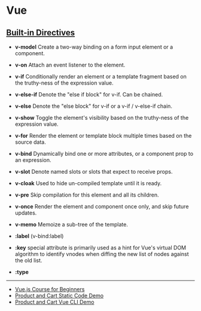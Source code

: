 # Vue

## [Built-in Directives](https://vuejs.org/api/built-in-directives.html)

- **v-model** Create a two-way binding on a form input element or a component.
- **v-on** Attach an event listener to the element.
- **v-if** Conditionally render an element or a template fragment based on the truthy-ness of the expression value.
- **v-else-if** Denote the "else if block" for v-if. Can be chained.
- **v-else** Denote the "else block" for v-if or a v-if / v-else-if chain.
- **v-show** Toggle the element's visibility based on the truthy-ness of the expression value.
- **v-for** Render the element or template block multiple times based on the source data.
- **v-bind** Dynamically bind one or more attributes, or a component prop to an expression.
- **v-slot** Denote named slots or slots that expect to receive props.
- **v-cloak** Used to hide un-compiled template until it is ready.
- **v-pre** Skip compilation for this element and all its children.
- **v-once** Render the element and component once only, and skip future updates.
- **v-memo** Memoize a sub-tree of the template.


- **:label** (v-bind:label)
- **:key** special attribute is primarily used as a hint for Vue's virtual DOM algorithm to identify vnodes when diffing
  the new list of nodes against the old list.
- **:type**

---
- [Vue.js Course for Beginners](https://www.youtube.com/watch?v=FXpIoQ_rT_c)
- [Product and Cart Static Code Demo](https://github.com/gwenf/vue3-fcc-course-basic-product-cart-demo)
- [Product and Cart Vue CLI Demo](https://github.com/gwenf/vue3-fcc-course-vue-cli-product-cart-demo)
